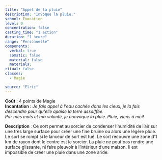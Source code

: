 ```yaml
---
title: "Appel de la pluie"
description: "Invoque la pluie."
school: Évocation
level: 0
concentration: false
casting_time: "1 action"
duration: "1 heure"
range: "Personnelle"
components:
  verbal: true
  somatic: false
  material: false
  materials:
ritual: false
classes:
  - Magie

source: "Elric"
---
```

**Coût** : 4 points de Magie  
**Incantation** : *Je fais appel à l'eau cachée dans les cieux, je la fais descendre pour qu'elle apaise la terre assoiffée.*   
*Par mes mots et ma volonté, je convoque la pluie. Pluie, viens à moi!*  

**Description** : Ce sort permet au sorcier de condenser l’humidité de l’air sur une très large surface pour créer une fine bruine ou alors une légère pluie. Le sort se rompt si le lanceur de sort est tué. Le sort recouvre une zone d’1 km de rayon dont le centre est le sorcier. La pluie ne peut pas rendre une surface glissante, ni faire pleuvoir à l’intérieur d’une maison. Il est impossible de créer une pluie dans une zone aride.  
